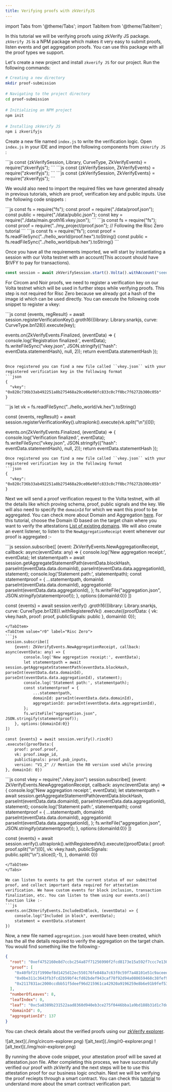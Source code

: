 ```yaml
---
title: Verifying proofs with zkVerifyJS
---
```


import Tabs from '@theme/Tabs';
import TabItem from '@theme/TabItem';

In this tutorial we will be verifying proofs using zkVerify JS package. ```zkVerify JS``` is a NPM package which makes it very easy to submit proofs, listen events and get aggregation proofs. You can use this package with all the proof types we support.

Let's create a new project and install ```zkverify JS``` for our project. Run the following commands:
```bash
# Creating a new directory
mkdir proof-submission

# Navigating to the project directory
cd proof-submission

# Initializing an NPM project
npm init

# Installing zkVerify JS
npm i zkverifyjs
```

Create a new file named ```index.js``` to write the verification logic. Open ```index.js``` in your IDE and import the following components from ```zkVerify JS``` :

<Tabs groupId="import">
<TabItem value="circom" label="Circom">
```js
const {zkVerifySession, Library, CurveType, ZkVerifyEvents} = require("zkverifyjs");
```
</TabItem>
<TabItem value="r0" label="Risc Zero">
```js
const {zkVerifySession, ZkVerifyEvents} = require("zkverifyjs");
```
</TabItem>
<TabItem value="noir" label="Noir">
```js
const {zkVerifySession, ZkVerifyEvents} = require("zkverifyjs");
```
</TabItem>
</Tabs>

We would also need to import the required files we have generated already in previous tutorials, which are proof, verification key and public inputs. Use the following code snippets :

<Tabs groupId="import-files">
<TabItem value="circom" label="Circom">
```js
const fs = require("fs");
const proof = require("./data/proof.json");
const public = require("./data/public.json");
const key = require("./data/main.groth16.vkey.json");
```
</TabItem>
<TabItem value="r0" label="Risc Zero">
```js
const fs = require("fs");
const proof = require("../my_project/proof.json"); // Following the Risc Zero tutorial
```
</TabItem>
<TabItem value="noir" label="Noir">
```js
const fs = require("fs");
const proof = fs.readFileSync("../hello_world/proof.hex").toString()
const public = fs.readFileSync("../hello_world/pub.hex").toString()
```
</TabItem>
</Tabs>

Once you have all the requirements imported, we will start by instantiating a session with our Volta testnet with an account(This account should have $tVFY to pay for transactions). 
```js
const session = await zkVerifySession.start().Volta().withAccount("seed-phrase")
```

For Circom and Noir proofs, we need to register a verification key on our Volta testnet which will be used in further steps while verifying proofs. This step is not required for Risc Zero because we already got a hash of the image id which can be used directly. You can execute the following code snippet to register a vkey:

<Tabs groupId="register-vkey">
<TabItem value="circom" label="Circom">
```js
const {events, regResult} = await session.registerVerificationKey().groth16({library: Library.snarkjs, curve: CurveType.bn128}).execute(key);

events.on(ZkVerifyEvents.Finalized, (eventData) => {
    console.log('Registration finalized:', eventData);
    fs.writeFileSync("vkey.json", JSON.stringify({"hash": eventData.statementHash}, null, 2));
    return eventData.statementHash
});
```

Once registered you can find a new file called ``vkey.json`` with your registered verification key in the following format
```json
{
  "vkey": "0x828c736b33ab492251a8b275468a29ce06e98fc833c0c7f0bc7f6272b300c05b"
}
```

</TabItem>
<TabItem value="noir" label="Noir">
```js
let vk = fs.readFileSync("../hello_world/vk.hex").toString()

const {events, regResult} = await session.registerVerificationKey().ultraplonk().execute(vk.split("\n")[0]);

events.on(ZkVerifyEvents.Finalized, (eventData) => {
    console.log('Verification finalized:', eventData);
    fs.writeFileSync("vkey.json", JSON.stringify({"hash": eventData.statementHash}, null, 2));
    return eventData.statementHash
});

```
Once registered you can find a new file called ``vkey.json`` with your registered verification key in the following format
```json
{
  "vkey": "0x828c736b33ab492251a8b275468a29ce06e98fc833c0c7f0bc7f6272b300c05b"
}
```
</TabItem>
</Tabs>

Next we will send a proof verification request to the Volta testnet, with all the details like which proving schema, proof, public signals and the key. We will also need to specify the ``domainId`` for which we want this proof to be aggregated. You can check more about Domain and Aggregation [here](../../architecture/04-proof-aggregation/01-overview.md). For this tutorial, choose the Domain ID based on the target chain where you want to verify the attestations [List of existing domains](../../architecture/04-proof-aggregation/05-domain-management.md). We will also create an event listener, to listen to the ``NewAggregationReceipt`` event whenever our proof is aggregated :- 

<Tabs groupId="proof-verification">
<TabItem value="groth16" label="Groth16">
```js
session.subscribe([
    {event: ZkVerifyEvents.NewAggregationReceipt, callback: async(eventData: any) => {
        console.log('New aggregation receipt:', eventData);
        let statementpath = await session.getAggregateStatementPath(eventData.blockHash, parseInt(eventData.data.domainId), parseInt(eventData.data.aggregationId), statement);
        console.log('Statement path:', statementpath);
        const statementproof = {
            ...statementpath,
            domainId: parseInt(eventData.data.domainId),
            aggregationId: parseInt(eventData.data.aggregationId),
        };
        fs.writeFile("aggregation.json", JSON.stringify(statementproof));
    }, options:{domainId:0}}
])

const {events} = await session.verify()
.groth16({library: Library.snarkjs, curve: CurveType.bn128}).withRegisteredVk()
.execute({proofData: {
    vk: vkey.hash,
    proof: proof,
    publicSignals: public
}, domainId: 0});
```
</TabItem>
<TabItem value="r0" label="Risc Zero">
```js
session.subscribe([
    {event: ZkVerifyEvents.NewAggregationReceipt, callback: async(eventData: any) => {
        console.log('New aggregation receipt:', eventData);
        let statementpath = await session.getAggregateStatementPath(eventData.blockHash, parseInt(eventData.data.domainId), parseInt(eventData.data.aggregationId), statement);
        console.log('Statement path:', statementpath);
        const statementproof = {
            ...statementpath,
            domainId: parseInt(eventData.data.domainId),
            aggregationId: parseInt(eventData.data.aggregationId),
        };
        fs.writeFile("aggregation.json", JSON.stringify(statementproof));
    }, options:{domainId:0}}
])

const {events} = await session.verify().risc0()
.execute({proofData:{
    proof: proof.proof,
    vk: proof.image_id,
    publicSignals: proof.pub_inputs,
    version: "V1_2" // Mention the R0 version used while proving
}, domainId: 0})
```
</TabItem>
<TabItem value="noir" label="Noir">
```js
const vkey = require("./vkey.json")
session.subscribe([
    {event: ZkVerifyEvents.NewAggregationReceipt, callback: async(eventData: any) => {
        console.log('New aggregation receipt:', eventData);
        let statementpath = await session.getAggregateStatementPath(eventData.blockHash, parseInt(eventData.data.domainId), parseInt(eventData.data.aggregationId), statement);
        console.log('Statement path:', statementpath);
        const statementproof = {
            ...statementpath,
            domainId: parseInt(eventData.data.domainId),
            aggregationId: parseInt(eventData.data.aggregationId),
        };
        fs.writeFile("aggregation.json", JSON.stringify(statementproof));
    }, options:{domainId:0}}
])

const {events} = await session.verify().ultraplonk().withRegisteredVk().execute({proofData:{
    proof: proof.split("\n")[0],
    vk: vkey.hash,
    publicSignals: public.split("\n").slice(0,-1),
}, domainId: 0})
```
</TabItem>
</Tabs>

We can listen to events to get the current status of our submitted proof, and collect important data required for attestation verification. We have custom events for block inclusion, transaction finalization, etc. You can listen to them using our events.on() function like :- 
```js
events.on(ZkVerifyEvents.IncludedInBlock, (eventData) => {
    console.log("Included in block", eventData);
    statement = eventData.statement
})
```

Now, a new file named ``aggregation.json`` would have been created, which has the all the details required to verify the aggregation on the target chain. You would find something like the following:-
```json
{
  "root": "0xef4752160e8d7ccbc254a87f71256990f2fcd8173e15a592f7ccc7e130aa5ab0",
  "proof": [
    "0x40fbf21f1990ef8d1425d12ec550176fe848a7c63f0c59f7a48101e51c9aceee",
    "0x0be311c3643fb3fcd2b59bf4cfd02bdef943caf78f92d94a080659468c38fef9",
    "0x2117831ac2000ccdbb51f5deef96d215961ca42920a9196259e8b6e91b9fef53"
  ],
  "numberOfLeaves": 8,
  "leafIndex": 0,
  "leaf": "0xc5a8389b231522aad8360d940eb3ce275f0446bba1a9bd188b31d1c7dd37f136",
  "domainId": 0,
  "aggregationId": 137
}

```

You can check details about the verified proofs using our [zkVerify explorer](https://zkverify-testnet.subscan.io/).

<Tabs groupId="explorer">
<TabItem value="circom" label="Circom">
![alt_text](./img/circom-explorer.png)
</TabItem>
<TabItem value="r0" label="Risc Zero">
![alt_text](./img/r0-explorer.png)
</TabItem>
<TabItem value="noir" label="Noir">
![alt_text](./img/noir-explorer.png)
</TabItem>
</Tabs>

By running the above code snippet, your attestation proof will be saved at attestation.json file. After completing this process, we have successfully verified our proof with zkVerify and the next steps will be to use this attestation proof for our business logic onchain. Next we will be verifying the proof reciepts through a smart contract. You can check this [tutorial](./07-smart-contract.md) to understand more about the smart contract verification part.

